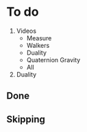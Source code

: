 # To do

1. Videos
    * Measure
    * Walkers
    * Duality
    * Quaternion Gravity
    * All
1. Duality

## Done

## Skipping
